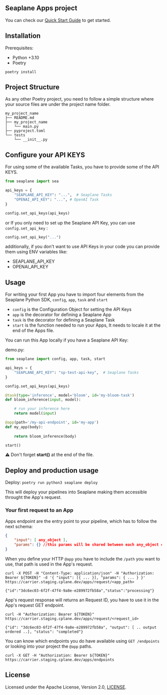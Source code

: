 ## Seaplane Apps project

You can check our [Quick Start Guide](https://developers.seaplane.io/docs/sdk/quick-start) to get started.

## Installation

Prerequisites:

* Python +3.10
* Poetry


```shell
poetry install
```

## Project Structure

As any other Poetry project, you need to follow a simple structure where your source files are under the project name folder.

```
my_project_name
├── README.md
├── my_project_name
│   └── main.py
├── pyproject.toml
└── tests
    └── __init__.py
```

## Configure your API KEYS

For using some of the available Tasks, you have to provide some of the API KEYS. 


```python
from seaplane import sea

api_keys = {
    "SEAPLANE_API_KEY": "...",  # Seaplane Tasks
    "OPENAI_API_KEY": "...", # OpenAI Task
}

config.set_api_keys(api_keys)
```

or If you only need to set up the Seaplane API Key, you can use `config.set_api_key` :

```python
config.set_api_key("...")
```

additionally, if you don't want to use API Keys in your code you can provide them using ENV variables like:

- SEAPLANE_API_KEY
- OPENAI_API_KEY

## Usage

For writing your first App you have to import four elements from the Seaplane Python SDK, `config`, `app`, `task` and `start`

* `config` is the Configuration Object for setting the API Keys
* `app` is the decorator for defining a Seaplane App
* `task` is the decorator for defining a Seaplane Task
* `start` is the function needed to run your Apps, It needs to locale it at the end of the Apps file.

You can run this App locally if you have a Seaplane API Key:

demo.py:

```python
from seaplane import config, app, task, start

api_keys = {
    "SEAPLANE_API_KEY": "sp-test-api-key",  # Seaplane Tasks
}

config.set_api_keys(api_keys)

@task(type='inference', model='bloom', id='my-bloom-task')
def bloom_inference(input, model):

  	# run your inference here
  	return model(input)

@app(path='/my-api-endpoint', id='my-app')
def my_app(body):
      
    return bloom_inference(body)

start()
```

⚠️ Don't forget **start()** at the end of the file.


## Deploy and production usage

Deploy: `poetry run python3 seaplane deploy`

This will deploy your pipelines into Seaplane making them accessible throught the App's request.

### Your first request to an App

Apps endpoint are the entry point to your pipeline, which has to follow the next schema:

```json
{
	"input": [ any_object ],
	"params": {} //this params will be shared between each any_object calling to the first task
}
```

When you define your HTTP `@app` you have to include the `/path` you want to use, that path is used in the App's request.

```
curl -X POST -H "Content-Type: application/json" -H "Authorization: Bearer ${TOKEN}" -d '{ "input": [{ ... }], "params": { ... } }' https://carrier.staging.cplane.dev/apps/request/<app_path>

{"id":"3dc6ec03-6f2f-47f4-9a8e-e289972fb58a","status":"processing"}
```

App's request response will returns an Request ID, you have to use it in the App's request GET endpoint.

```
curl -H "Authorization: Bearer ${TOKEN}" https://carrier.staging.cplane.dev/apps/request/<request_id>

{"id": "3dc6ec03-6f2f-47f4-9a8e-e289972fb58a", "output": [ .. output ordered ..], "status": "completed"}
```

You can know which endpoints you do have available using `GET /endpoints` or looking into your project the `@app` paths.

```
curl -X GET -H "Authorization: Bearer ${TOKEN}" https://carrier.staging.cplane.dev/apps/endpoints
```


## License

Licensed under the Apache License, Version 2.0, [LICENSE].

[//]: # (Links)

[Seaplane]: https://seaplane.io/
[CLI]: https://github.com/seaplane-io/seaplane/tree/main/seaplane-cli
[SDK]: https://github.com/seaplane-io/seaplane/tree/main/seaplane
[Getting Started]: https://github.com/seaplane-io/seaplane/blob/main/seaplane-sdk/python/docs/quickstart.md
[CONTRIBUTING]: https://github.com/seaplane-io/seaplane/tree/main/seaplane-sdk/python/CONTRIBUTIONS.md
[LICENSE]: https://github.com/seaplane-io/seaplane/blob/main/LICENSE
